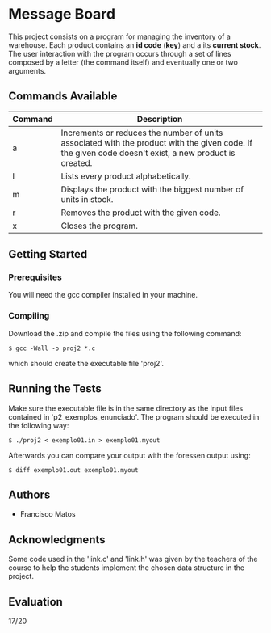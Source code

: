 # Message Board

This project consists on a program for managing the inventory of a warehouse. Each product contains an **id code** (**key**) and a its **current stock**. The user interaction with the program occurs through a set of lines composed by a letter (the command itself) and eventually one or two arguments.

## Commands Available

Command | Description
------------ | -------------
a | Increments or reduces the number of units associated with the product with the given code. If the given code doesn't exist, a new product is created.
l | Lists every product alphabetically.
m | Displays the product with the biggest number of units in stock.
r | Removes the product with the given code.
x | Closes the program.

## Getting Started

### Prerequisites

You will need the gcc compiler installed in your machine.

### Compiling

Download the .zip and compile the files using the following command:

```
$ gcc -Wall -o proj2 *.c

```
which should create the executable file 'proj2'.


## Running the Tests

Make sure the executable file is in the same directory as the input files contained in 'p2_exemplos_enunciado'.
The program should be executed in the following way:

```
$ ./proj2 < exemplo01.in > exemplo01.myout
```

Afterwards you can compare your output with the foressen output using:

```
$ diff exemplo01.out exemplo01.myout
```

## Authors

* Francisco Matos

## Acknowledgments

Some code used in the 'link.c' and 'link.h' was given by the teachers of the course to help the students implement the chosen data structure in the project.

## Evaluation

17/20
